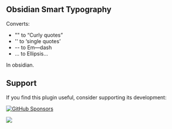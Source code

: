 ## Obsidian Smart Typography

Converts:

- "" to “Curly quotes”
- '' to ‘single quotes’
- -- to Em—dash
- ... to Ellipsis…

In obsidian.


## Support

If you find this plugin useful, consider supporting its development:

[![GitHub Sponsors](https://img.shields.io/github/sponsors/mgmeyers?label=Sponsor&logo=GitHub%20Sponsors&style=for-the-badge)](https://github.com/sponsors/mgmeyers)

<a href="https://www.buymeacoffee.com/mgme"><img src="https://img.buymeacoffee.com/button-api/?text=Buy me a coffee&emoji=&slug=mgme&button_colour=5F7FFF&font_colour=ffffff&font_family=Lato&outline_colour=000000&coffee_colour=FFDD00"></a>